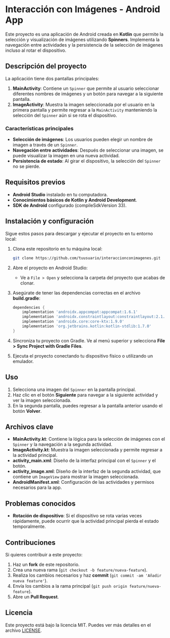 # Interacción con Imágenes - Android App

Este proyecto es una aplicación de Android creada en **Kotlin** que permite la selección y visualización de imágenes utilizando **Spinners**. Implementa la navegación entre actividades y la persistencia de la selección de imágenes incluso al rotar el dispositivo.

## Descripción del proyecto

La aplicación tiene dos pantallas principales:

1. **MainActivity**: Contiene un `Spinner` que permite al usuario seleccionar diferentes nombres de imágenes y un botón para navegar a la siguiente pantalla.
2. **ImageActivity**: Muestra la imagen seleccionada por el usuario en la primera pantalla y permite regresar a la `MainActivity` manteniendo la selección del `Spinner` aún si se rota el dispositivo.

### Características principales

- **Selección de imágenes**: Los usuarios pueden elegir un nombre de imagen a través de un `Spinner`.
- **Navegación entre actividades**: Después de seleccionar una imagen, se puede visualizar la imagen en una nueva actividad.
- **Persistencia de estado**: Al girar el dispositivo, la selección del `Spinner` no se pierde.
## Requisitos previos

- **Android Studio** instalado en tu computadora.
- **Conocimientos básicos de Kotlin y Android Development**.
- **SDK de Android** configurado (compileSdkVersion 33).

## Instalación y configuración

Sigue estos pasos para descargar y ejecutar el proyecto en tu entorno local:

1. Clona este repositorio en tu máquina local:

    ```bash
    git clone https://github.com/tuusuario/interaccionconimagenes.git
    ```

2. Abre el proyecto en Android Studio:

    - Ve a `File > Open` y selecciona la carpeta del proyecto que acabas de clonar.
    
3. Asegúrate de tener las dependencias correctas en el archivo **build.gradle**:

    ```gradle
    dependencies {
        implementation 'androidx.appcompat:appcompat:1.6.1'
        implementation 'androidx.constraintlayout:constraintlayout:2.1.4'
        implementation 'androidx.core:core-ktx:1.9.0'
        implementation 'org.jetbrains.kotlin:kotlin-stdlib:1.7.0'
    }
    ```

4. Sincroniza tu proyecto con Gradle. Ve al menú superior y selecciona **File > Sync Project with Gradle Files**.

5. Ejecuta el proyecto conectando tu dispositivo físico o utilizando un emulador.

## Uso

1. Selecciona una imagen del `Spinner` en la pantalla principal.
2. Haz clic en el botón **Siguiente** para navegar a la siguiente actividad y ver la imagen seleccionada.
3. En la segunda pantalla, puedes regresar a la pantalla anterior usando el botón **Volver**.

## Archivos clave

- **MainActivity.kt**: Contiene la lógica para la selección de imágenes con el `Spinner` y la navegación a la segunda actividad.
- **ImageActivity.kt**: Muestra la imagen seleccionada y permite regresar a la actividad principal.
- **activity_main.xml**: Diseño de la interfaz principal con el `Spinner` y el botón.
- **activity_image.xml**: Diseño de la interfaz de la segunda actividad, que contiene un `ImageView` para mostrar la imagen seleccionada.
- **AndroidManifest.xml**: Configuración de las actividades y permisos necesarios para la app.

## Problemas conocidos

- **Rotación de dispositivo**: Si el dispositivo se rota varias veces rápidamente, puede ocurrir que la actividad principal pierda el estado temporalmente.
  
## Contribuciones

Si quieres contribuir a este proyecto:

1. Haz un **fork** de este repositorio.
2. Crea una nueva rama (`git checkout -b feature/nueva-feature`).
3. Realiza los cambios necesarios y haz **commit** (`git commit -am 'Añadir nueva feature'`).
4. Envía los cambios a la rama principal (`git push origin feature/nueva-feature`).
5. Abre un **Pull Request**.

## Licencia

Este proyecto está bajo la licencia MIT. Puedes ver más detalles en el archivo [LICENSE](LICENSE).

